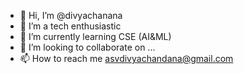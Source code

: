 - 👋 Hi, I’m @divyachanana
- 👀 I’m a tech enthusiastic
- 🌱 I’m currently learning CSE (AI&ML)
- 💞️ I’m looking to collaborate on ...
- 📫 How to reach me asvdivyachandana@gmail.com

<!---
divyachanana/divyachanana is a ✨ special ✨ repository because its `README.md` (this file) appears on your GitHub profile.
You can click the Preview link to take a look at your changes.
--->
